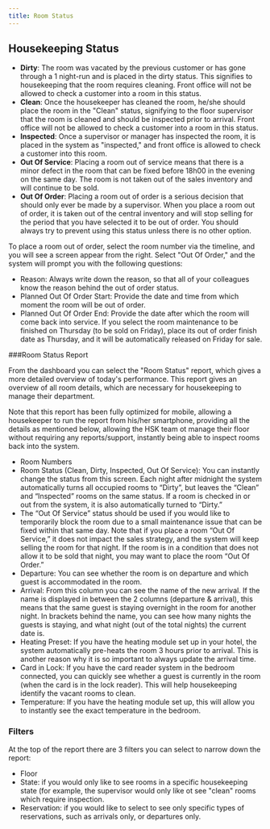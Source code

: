 ```yaml
---
title: Room Status
---
```


## Housekeeping Status

- **Dirty**: The room was vacated by the previous customer or has gone through a 1 night-run and is placed in the dirty status. This signifies to housekeeping that the room requires cleaning. Front office will not be allowed to check a customer into a room in this status.
- **Clean**: Once the housekeeper has cleaned the room, he/she should place the room in the "Clean" status, signifying to the floor supervisor that the room is cleaned and should be inspected prior to arrival. Front office will not be allowed to check a customer into a room in this status.
- **Inspected**: Once a supervisor or manager has inspected the room, it is placed in the system as "inspected," and front office is allowed to check a customer into this room.
- **Out Of Service**: Placing a room out of service means that there is a minor defect in the room that can be fixed before 18h00 in the evening on the same day. The room is not taken out of the sales inventory and will continue to be sold.
- **Out Of Order**: Placing a room out of order is a serious decision that should only ever be made by a supervisor. When you place a room out of order, it is taken out of the central inventory and will stop selling for the period that you have selected it to be out of order. You should always try to prevent using this status unless there is no other option.

To place a room out of order, select the room number via the timeline, and you will see a screen appear from the right. Select "Out Of Order," and the system will prompt you with the following questions:

- Reason: Always write down the reason, so that all of your colleagues know the reason behind the out of order status.
- Planned Out Of Order Start: Provide the date and time from which moment the room will be out of order.
- Planned Out Of Order End: Provide the date after which the room will come back into service. If you select the room maintenance to be finished on Thursday (to be sold on Friday), place its out of order finish date as Thursday, and it will be automatically released on Friday for sale.

###Room Status Report

From the dashboard you can select the "Room Status" report, which gives a more detailed overview of today's performance. This report gives an overview of all room details, which are necessary for housekeeping to manage their department.

Note that this report has been fully optimized for mobile, allowing a housekeeper to run the report from his/her smartphone, providing all the details as mentioned below, allowing the HSK team ot manage their floor without requiring any reports/support, instantly being able to inspect rooms back into the system.

- Room Numbers
- Room Status (Clean, Dirty, Inspected, Out Of Service): You can instantly change the status from this screen. Each night after midnight the system automatically turns all occupied rooms to “Dirty”, but leaves the “Clean” and “Inspected” rooms on the same status. If a room is checked in or out from the system, it is also automatically turned to “Dirty.”
- The “Out Of Service” status should be used if you would like to temporarily block the room due to a small maintenance issue that can be fixed within that same day. Note that if you place a room “Out Of Service,” it does not impact the sales strategy, and the system will keep selling the room for that night. If the room is in a condition that does not allow it to be sold that night, you may want to place the room “Out Of Order.”
- Departure: You can see whether the room is on departure and which guest is accommodated in the room.
- Arrival: From this column you can see the name of the new arrival. If the name is displayed in between the 2 columns (departure  & arrival), this means that the same guest is staying overnight in the room for another night. In brackets behind the name, you can see how many nights the guests is staying, and what night (out of the total nights) the current date is.
- Heating Preset: If you have the heating module set up in your hotel, the system automatically pre-heats the room 3 hours prior to arrival. This is another reason why it is so important to always update the arrival time.
- Card in Lock: If you have the card reader system in the bedroom connected, you can quickly see whether a guest is currently in the room (when the card is in the lock reader). This will help housekeeping identify the vacant rooms to clean.
- Temperature: If you have the heating module set up, this will allow you to instantly see the exact temperature in the bedroom.

### Filters

At the top of the report there are 3 filters you can select to narrow down the report:
- Floor
- State: if you would only like to see rooms in a specific housekeeping state (for example, the supervisor would only like ot see "clean" rooms which require inspection.
- Reservation: if you would like to select to see only specific types of reservations, such as arrivals only, or departures only.

